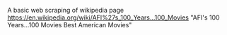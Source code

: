 A basic web scraping of wikipedia page https://en.wikipedia.org/wiki/AFI%27s_100_Years...100_Movies "AFI's 100 Years...100 Movies Best American Movies"
